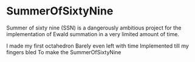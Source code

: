 # SummerOfSixtyNine
Summer of sixty nine (SSN) is a dangerously ambitious project for the implementation of Ewald summation in a very limited amount of time.

I made my first octahedron
Barely even left with time
Implemented till my fingers bled
To make the SummerOfSixtyNine


